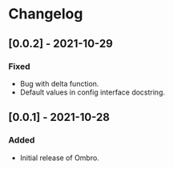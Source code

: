 # Changelog

## [0.0.2] - 2021-10-29
### Fixed
- Bug with delta function.
- Default values in config interface docstring.

## [0.0.1] - 2021-10-28
### Added
- Initial release of Ombro.

